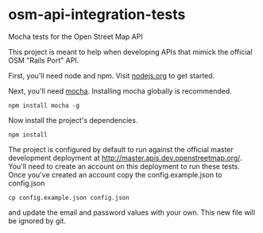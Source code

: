 # osm-api-integration-tests
Mocha tests for the Open Street Map API

This project is meant to help when developing APIs that mimick the official OSM "Rails Port" API. 

First, you'll need node and npm. Visit [nodejs.org](https://nodejs.org/) to get started.

Next, you'll need [mocha](https://mochajs.org/). Installing mocha globally is recommended.
```
npm install mocha -g
```
Now install the project's dependencies.
```
npm install
```
The project is configured by default to run against the official master development deployment at http://master.apis.dev.openstreetmap.org/. You'll need to create an account on this deployment to run these tests. Once you've created an account copy the config.example.json to config.json
```
cp config.example.json config.json
```
and update the email and password values with your own. This new file will be ignored by git.
